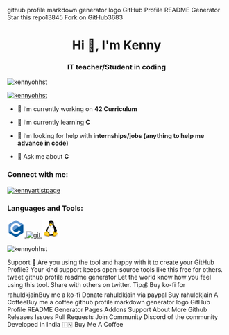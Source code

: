 github profile markdown generator logo
GitHub Profile README Generator
Star this repo13845
Fork on GitHub3683
<h1 align="center">Hi 👋, I'm Kenny</h1>
<h3 align="center">IT teacher/Student in coding</h3>

<p align="left"> <img src="https://komarev.com/ghpvc/?username=kennyohhst&label=Profile%20views&color=f5c211&style=plastic" alt="kennyohhst" /> </p>

<p align="left"> <a href="https://github.com/ryo-ma/github-profile-trophy"><img src="https://github-profile-trophy.vercel.app/?username=kennyohhst" alt="kennyohhst" /></a> </p>

- 🔭 I’m currently working on **42 Curriculum**

- 🌱 I’m currently learning **C**

- 🤝 I’m looking for help with **internships/jobs (anything to help me advance in code)**

- 💬 Ask me about **C**

<h3 align="left">Connect with me:</h3>
<p align="left">
<a href="https://linkedin.com/in/kennyartistpage" target="blank"><img align="center" src="https://raw.githubusercontent.com/rahuldkjain/github-profile-readme-generator/master/src/images/icons/Social/linked-in-alt.svg" alt="kennyartistpage" height="30" width="40" /></a>
</p>

<h3 align="left">Languages and Tools:</h3>
<p align="left"> <a href="https://www.cprogramming.com/" target="_blank" rel="noreferrer"> <img src="https://raw.githubusercontent.com/devicons/devicon/master/icons/c/c-original.svg" alt="c" width="40" height="40"/> </a> <a href="https://git-scm.com/" target="_blank" rel="noreferrer"> <img src="https://www.vectorlogo.zone/logos/git-scm/git-scm-icon.svg" alt="git" width="40" height="40"/> </a> <a href="https://www.linux.org/" target="_blank" rel="noreferrer"> <img src="https://raw.githubusercontent.com/devicons/devicon/master/icons/linux/linux-original.svg" alt="linux" width="40" height="40"/> </a> </p>

<p><img align="center" src="https://github-readme-stats.vercel.app/api/top-langs?username=kennyohhst&show_icons=true&theme=dark&bg_color=f5c211&locale=en&layout=compact" alt="kennyohhst" /></p>

Support 🙏
Are you using the tool and happy with it to create your GitHub Profile?
Your kind support keeps open-source tools like this free for others.
tweet github profile readme generator
Let the world know how you feel using this tool. Share with others on twitter.
Tip💰
Buy ko-fi for rahuldkjainBuy me a ko-fi
Donate rahuldkjain via paypal
Buy rahuldkjain A CoffeeBuy me a coffee
github profile markdown generator logo
GitHub Profile README Generator
Pages
Addons
Support
About
More
Github
Releases
Issues
Pull Requests
Join Community
Discord of the community
Developed in India 🇮🇳
Buy Me A Coffee
